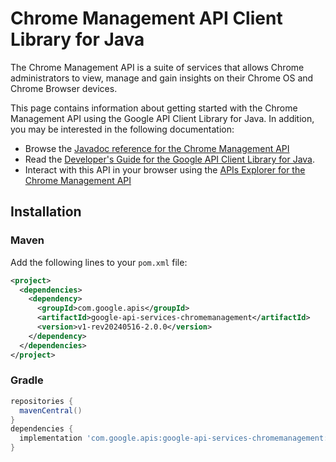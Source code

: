 # Chrome Management API Client Library for Java

The Chrome Management API is a suite of services that allows Chrome administrators to view, manage and gain insights on their Chrome OS and Chrome Browser devices.

This page contains information about getting started with the Chrome Management API
using the Google API Client Library for Java. In addition, you may be interested
in the following documentation:

* Browse the [Javadoc reference for the Chrome Management API][javadoc]
* Read the [Developer's Guide for the Google API Client Library for Java][google-api-client].
* Interact with this API in your browser using the [APIs Explorer for the Chrome Management API][api-explorer]

## Installation

### Maven

Add the following lines to your `pom.xml` file:

```xml
<project>
  <dependencies>
    <dependency>
      <groupId>com.google.apis</groupId>
      <artifactId>google-api-services-chromemanagement</artifactId>
      <version>v1-rev20240516-2.0.0</version>
    </dependency>
  </dependencies>
</project>
```

### Gradle

```gradle
repositories {
  mavenCentral()
}
dependencies {
  implementation 'com.google.apis:google-api-services-chromemanagement:v1-rev20240516-2.0.0'
}
```

[javadoc]: https://googleapis.dev/java/google-api-services-chromemanagement/latest/index.html
[google-api-client]: https://github.com/googleapis/google-api-java-client/
[api-explorer]: https://developers.google.com/apis-explorer/#p/chromemanagement/v1/
